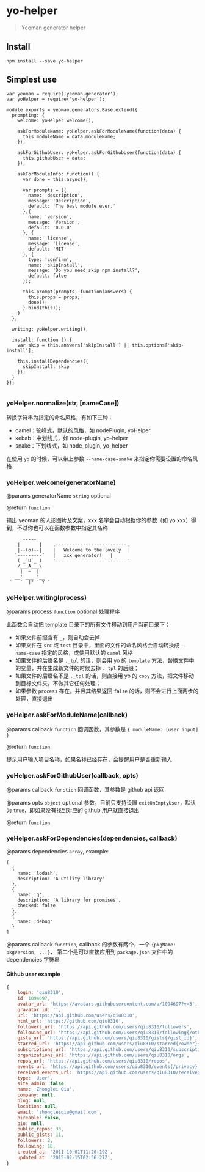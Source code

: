 # yo-helper

> Yeoman generator helper

## Install

`npm install --save yo-helper`


## Simplest use

```
var yeoman = require('yeoman-generator');
var yoHelper = require('yo-helper');

module.exports = yeoman.generators.Base.extend({
  prompting: {
    welcome: yoHelper.welcome(),

    askForModuleName: yoHelper.askForModuleName(function(data) {
      this.moduleName = data.moduleName;
    }),

    askForGithubUser: yoHelper.askForGithubUser(function(data) {
      this.githubUser = data;
    }),

    askForModuleInfo: function() {
      var done = this.async();

      var prompts = [{
        name: 'description',
        message: 'Description',
        default: 'The best module ever.'
      },{
        name: 'version',
        message: 'Version',
        default: '0.0.0'
      }, {
        name: 'license',
        message: 'License',
        default: 'MIT'
      }, {
        type: 'confirm',
        name: 'skipInstall',
        message: 'Do you need skip npm install?',
        default: false
      }];

      this.prompt(prompts, function(answers) {
        this.props = props;
        done();
      }.bind(this));
    }
  },

  writing: yoHelper.writing(),

  install: function () {
    var skip = this.answers['skipInstall'] || this.options['skip-install'];

    this.installDependencies({
      skipInstall: skip
    });
  }
});


```

### yoHelper.normalize(str, \[nameCase])

转换字符串为指定的命名风格，有如下三种：

* camel：驼峰式，默认的风格，如 nodePlugin, yoHelper
* kebab：中划线式，如 node-plugin, yo-helper
* snake：下划线式，如 node_plugin, yo_helper

在使用 `yo` 的时候，可以带上参数 `--name-case=snake` 来指定你需要设置的命名风格


### yoHelper.welcome(generatorName)

@params generatorName `string` optional

@return `function`

输出 yeoman 的人形图片及文案，xxx 名字会自动根据你的参数（如 yo xxx）得到，不过你也可以在函数参数中指定其名称

```
     _-----_
    |       |    .--------------------------.
    |--(o)--|    |   Welcome to the lovely  |
   `---------´   |   xxx generator!   |
    ( _´U`_ )    '--------------------------'
    /___A___\    
     |  ~  |     
   __'.___.'__   
 ´   `  |° ´ Y ` 
```

### yoHelper.writing(process)

@params process `function` optional 处理程序

此函数会自动把 template 目录下的所有文件移动到用户当前目录下：

* 如果文件前缀含有 `_`，则自动会去掉
* 如果文件在 `src` 或 `test` 目录中，里面的文件的命名风格会自动转换成 `--name-case` 指定的风格，或使用默认的 `camel` 风格
* 如果文件的后缀名是 `._tpl` 的话，则会用 yo 的 `template` 方法，替换文件中的变量，并在生成新文件的时候去掉 `._tpl` 的后缀；
* 如果文件的后缀名不是 `._tpl` 的话，则直接用 yo 的 `copy` 方法，把文件移动到目标文件夹，不做其它任何处理；
* 如果参数 `process` 存在，并且其结果返回 `false` 的话，则不会进行上面两步的处理，直接退出



### yoHelper.askForModuleName(callback)

@params callback `function` 回调函数，其参数是 `{ moduleName: [user input] }`

@return `function`

提示用户输入项目名称，如果名称已经存在，会提醒用户是否重新输入

### yoHelper.askForGithubUser(callback, opts)

@params callback `function` 回调函数，其参数是 github api 返回

@params opts `object` optional 参数，目前只支持设置 `exitOnEmptyUser`，默认为 `true`，即如果没有找到对应的 github 用户就直接退出

@return `function`


### yeHelper.askForDependencies(dependencies, callback)

@params dependencies `array`, example:

```
[
  {
    name: 'lodash',
    description: 'A utility library'
  },
  {
    name: 'q',
    description: 'A library for promises',
    checked: false
  },
  {
    name: 'debug'
  }
]
```

@params callback `function`,  callback 的参数有两个，一个 `{pkgName: pkgVersion, ...}`， 
第二个是可以直接应用到 `package.json` 文件中的 dependencies 字符串


#### Github user example

```js
{
    login: 'qiu8310',
    id: 1094697,
    avatar_url: 'https://avatars.githubusercontent.com/u/1094697?v=3',
    gravatar_id: '',
    url: 'https://api.github.com/users/qiu8310',
    html_url: 'https://github.com/qiu8310',
    followers_url: 'https://api.github.com/users/qiu8310/followers',
    following_url: 'https://api.github.com/users/qiu8310/following{/other_user}',
    gists_url: 'https://api.github.com/users/qiu8310/gists{/gist_id}',
    starred_url: 'https://api.github.com/users/qiu8310/starred{/owner}{/repo}',
    subscriptions_url: 'https://api.github.com/users/qiu8310/subscriptions',
    organizations_url: 'https://api.github.com/users/qiu8310/orgs',
    repos_url: 'https://api.github.com/users/qiu8310/repos',
    events_url: 'https://api.github.com/users/qiu8310/events{/privacy}',
    received_events_url: 'https://api.github.com/users/qiu8310/received_events',
    type: 'User',
    site_admin: false,
    name: 'Zhonglei Qiu',
    company: null,
    blog: null,
    location: null,
    email: 'zhongleiqiu@gmail.com',
    hireable: false,
    bio: null,
    public_repos: 33,
    public_gists: 11,
    followers: 2,
    following: 18,
    created_at: '2011-10-01T11:20:19Z',
    updated_at: '2015-02-15T02:56:27Z',
}
```